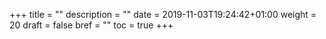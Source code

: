 +++
title = ""
description = ""
date = 2019-11-03T19:24:42+01:00
weight = 20
draft = false
bref = ""
toc = true
+++
